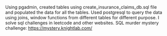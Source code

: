 Using pgadmin, created tables using create_insurance_claims_db.sql file and populated the data for all the tables.
Used postgresql to query the data using joins, window functions from different tables for different purpose.
I solve sql challenges in leetcode and other websites.
SQL murder mystery challenge: https://mystery.knightlab.com/
